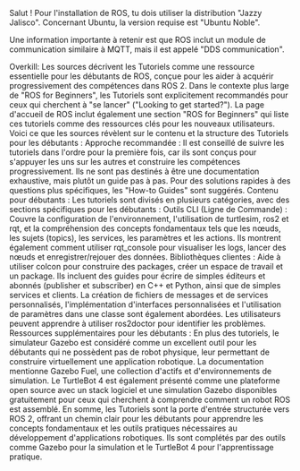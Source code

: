 Salut ! Pour l'installation de ROS, tu dois utiliser la distribution "Jazzy Jalisco". Concernant Ubuntu, la version requise est "Ubuntu Noble".

Une information importante à retenir est que ROS inclut un module de communication similaire à MQTT, mais il est appelé "DDS communication".
 
 Overkill:
 Les sources décrivent les Tutoriels comme une ressource essentielle pour les débutants de ROS, conçue pour les aider à acquérir progressivement des compétences dans ROS 2.
Dans le contexte plus large de "ROS for Beginners", les Tutoriels sont explicitement recommandés pour ceux qui cherchent à "se lancer" ("Looking to get started?"). La page d'accueil de ROS inclut également une section "ROS for Beginners" qui liste ces tutoriels comme des ressources clés pour les nouveaux utilisateurs.
Voici ce que les sources révèlent sur le contenu et la structure des Tutoriels pour les débutants :
Approche recommandée : Il est conseillé de suivre les tutoriels dans l'ordre pour la première fois, car ils sont conçus pour s'appuyer les uns sur les autres et construire les compétences progressivement. Ils ne sont pas destinés à être une documentation exhaustive, mais plutôt un guide pas à pas. Pour des solutions rapides à des questions plus spécifiques, les "How-to Guides" sont suggérés.
Contenu pour débutants : Les tutoriels sont divisés en plusieurs catégories, avec des sections spécifiques pour les débutants :
Outils CLI (Ligne de Commande) : Couvre la configuration de l'environnement, l'utilisation de turtlesim, ros2 et rqt, et la compréhension des concepts fondamentaux tels que les nœuds, les sujets (topics), les services, les paramètres et les actions. Ils montrent également comment utiliser rqt_console pour visualiser les logs, lancer des nœuds et enregistrer/rejouer des données.
Bibliothèques clientes : Aide à utiliser colcon pour construire des packages, créer un espace de travail et un package. Ils incluent des guides pour écrire de simples éditeurs et abonnés (publisher et subscriber) en C++ et Python, ainsi que de simples services et clients. La création de fichiers de messages et de services personnalisés, l'implémentation d'interfaces personnalisées et l'utilisation de paramètres dans une classe sont également abordées. Les utilisateurs peuvent apprendre à utiliser ros2doctor pour identifier les problèmes.
Ressources supplémentaires pour les débutants : En plus des tutoriels, le simulateur Gazebo est considéré comme un excellent outil pour les débutants qui ne possèdent pas de robot physique, leur permettant de construire virtuellement une application robotique. La documentation mentionne Gazebo Fuel, une collection d'actifs et d'environnements de simulation. Le TurtleBot 4 est également présenté comme une plateforme open source avec un stack logiciel et une simulation Gazebo disponibles gratuitement pour ceux qui cherchent à comprendre comment un robot ROS est assemblé.
En somme, les Tutoriels sont la porte d'entrée structurée vers ROS 2, offrant un chemin clair pour les débutants pour apprendre les concepts fondamentaux et les outils pratiques nécessaires au développement d'applications robotiques. Ils sont complétés par des outils comme Gazebo pour la simulation et le TurtleBot 4 pour l'apprentissage pratique.

